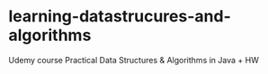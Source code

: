 # learning-datastrucures-and-algorithms
Udemy course Practical Data Structures &amp; Algorithms in Java + HW
